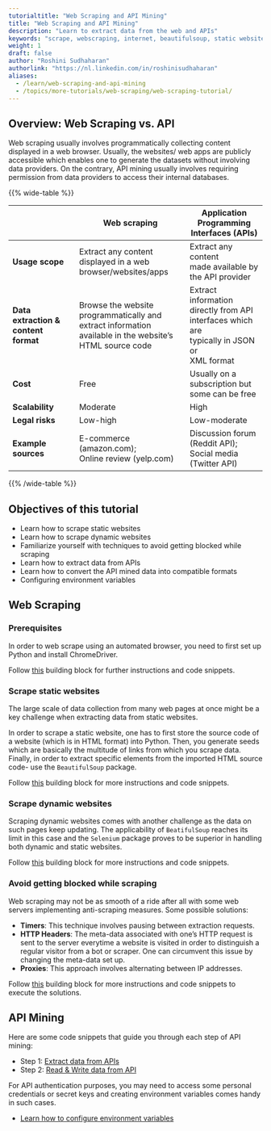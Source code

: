 ```yaml
---
tutorialtitle: "Web Scraping and API Mining"
title: "Web Scraping and API Mining"
description: "Learn to extract data from the web and APIs"
keywords: "scrape, webscraping, internet, beautifulsoup, static website, dynamic website, website, api, application programming interface"
weight: 1
draft: false
author: "Roshini Sudhaharan"
authorlink: "https://nl.linkedin.com/in/roshinisudhaharan"
aliases:
  - /learn/web-scraping-and-api-mining
  - /topics/more-tutorials/web-scraping/web-scraping-tutorial/
---
```


## Overview: Web Scraping vs. API

Web scraping usually involves programmatically collecting content displayed in a web browser. Usually, the websites/ web apps are publicly accessible which enables one to generate the datasets without involving data providers.
On the contrary, API mining usually involves requiring permission from data providers to access their internal databases.

{{% wide-table %}}

|  | Web scraping | Application <br> Programming <br> Interfaces (APIs) |
| --- | --- | --- |
| **Usage scope** | Extract any content <br> displayed in a web <br> browser/websites/apps | Extract any content <br> made available by <br> the API provider |
| **Data extraction & <br> content format** | Browse the website <br> programmatically and <br> extract information <br> available in the website’s <br> HTML source code | Extract information <br> directly from API <br> interfaces which are <br> typically in JSON or <br> XML format |
| **Cost** | Free | Usually on a <br> subscription but <br>  some can be free |
| **Scalability** | Moderate | High |
| **Legal risks** | Low-high | Low-moderate |
| **Example sources** | E-commerce (amazon.com); <br> Online review (yelp.com) | Discussion forum <br> (Reddit API); <br> Social media <br> (Twitter API) |

{{% /wide-table %}}

## Objectives of this tutorial
- Learn how to scrape static websites
- Learn how to scrape dynamic websites
- Familiarize yourself with techniques to avoid getting blocked while scraping
- Learn how to extract data from APIs
- Learn how to convert the API mined data into compatible formats
- Configuring environment variables


## Web Scraping

### Prerequisites
In order to web scrape using an automated browser, you need to first set up Python and install ChromeDriver.

Follow [this](/configure/python-for-scraping) building block for further instructions and code snippets.

### Scrape static websites
The large scale of data collection from many web pages at once might be a key challenge when extracting data from static websites.

In order to scrape a static website, one has to first store the source code of a website (which is in HTML format) into Python. Then, you generate seeds which are basically the multitude of links from which you scrape data. Finally, in order to extract specific elements from the imported HTML source code- use the `BeautifulSoup` package.

Follow [this](/scrape/static-website) building block for more instructions and code snippets.

### Scrape dynamic websites
Scraping dynamic websites comes with another challenge as the data on such pages keep updating. The applicability of `BeatifulSoup` reaches its limit in this case and the `Selenium` package proves to be superior in handling both dynamic and static websites.

Follow [this](/scrape/dynamic-website) building block for more instructions and code snippets.

### Avoid getting blocked while scraping
Web scraping may not be as smooth of a ride after all with some web servers implementing anti-scraping measures. Some possible solutions:

- **Timers**: This technique involves pausing between extraction requests.
- **HTTP Headers**: The meta-data associated with one’s HTTP request is sent to the server everytime a website is visited in order to distinguish a regular visitor from a bot or scraper. One can circumvent this issue by changing the meta-data set up.
- **Proxies**: This approach involves alternating between IP addresses.

Follow [this](/scrape/avoid-getting-blocked) building block for more instructions and code snippets to execute the solutions.

## API Mining
Here are some code snippets that guide you through each step of API mining:

- Step 1: [Extract data from APIs](/collect-data/extract-data-api)
- Step 2: [Read & Write data from API](/collect-data/read-write-data-api)


For API authentication purposes, you may need to access some personal credentials or secret keys and creating environment variables comes handy in such cases.
- [Learn how to configure environment variables](/configure/environment-variables)
